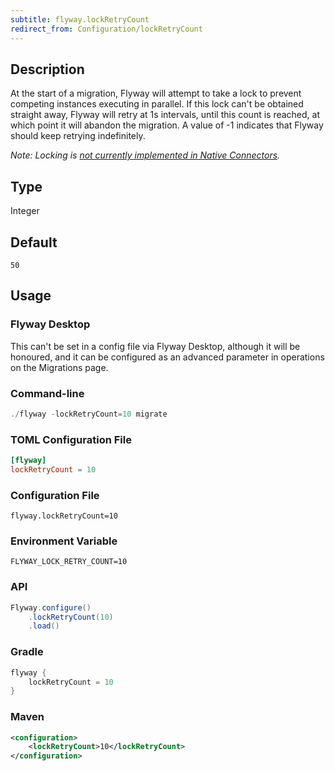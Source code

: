 ```yaml
---
subtitle: flyway.lockRetryCount
redirect_from: Configuration/lockRetryCount
---
```


## Description

At the start of a migration, Flyway will attempt to take a lock to prevent competing instances executing in parallel.
If this lock can't be obtained straight away, Flyway will retry at 1s intervals, until this count is reached, at which
point it will abandon the migration. A value of -1 indicates that Flyway should keep retrying indefinitely.

_Note: Locking is [not currently implemented in Native Connectors](https://documentation.red-gate.com/display/FD/Flyway+Native+Connectors+-+MongoDB)._

## Type

Integer

## Default

`50`

## Usage

### Flyway Desktop

This can't be set in a config file via Flyway Desktop, although it will be honoured, and it can be configured as an advanced parameter in operations on the Migrations page.

### Command-line

```powershell
./flyway -lockRetryCount=10 migrate
```

### TOML Configuration File

```toml
[flyway]
lockRetryCount = 10
```

### Configuration File

```properties
flyway.lockRetryCount=10
```

### Environment Variable

```properties
FLYWAY_LOCK_RETRY_COUNT=10
```

### API

```java
Flyway.configure()
    .lockRetryCount(10)
    .load()
```

### Gradle

```groovy
flyway {
    lockRetryCount = 10
}
```

### Maven

```xml
<configuration>
    <lockRetryCount>10</lockRetryCount>
</configuration>
```
